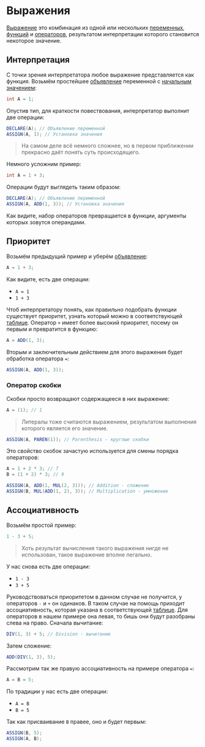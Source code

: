 <show-structure for="chapter,procedure" depth="3"/>

# Выражения

<a href="https://www.angelcode.com/angelscript/sdk/docs/manual/doc_expressions.html"/>

[Выражение](https://w.wiki/9kCz) это комбинация из одной или
нескольких [переменных](var.md), [функций](fun.md) и [операторов](operator.md), результатом интерпретации
которого становится некоторое значение.

## Интерпретация

С точки зрения интерпретатора любое выражение представляется как функция. Возьмём
простейшее [объявление](var.md#declaration) переменной с [начальным значением](var.md#init):

```C#
int A = 1;
```

Опустив тип, для краткости повествования, интерпретатор выполнит две операции:

```C#
DECLARE(A); // Объявление переменной
ASSIGN(A, 1); // Установка значения
```

> На самом деле всё немного сложнее, но в первом приближении прекрасно даёт понять суть происходящего.

Немного усложним пример:

```C#
int A = 1 + 3;
```

Операции будут выглядеть таким образом:

```C#
DECLARE(A); // Объявление переменной
ASSIGN(A, ADD(1, 3)); // Установка значения
```

Как видите, набор операторов превращается в функции, аргументы которых зовутся операндами.

## Приоритет

Возьмём предыдущий пример и уберём [объявление](var.md#declaration):

```C#
A = 1 + 3;
```

Как видите, есть две операции:
- `A = 1`
- `1 + 3`

Чтоб интерпретатору понять, как правильно подобрать функции существует приоритет, узнать который можно в
соответствующей [таблице](operator.md). Оператор `+` имеет более высокий приоритет, посему он первым и превратится в
функцию:

```C#
A = ADD(1, 3);
```

Вторым и заключительным действием для этого выражения будет обработка оператора `=`:

```C#
ASSIGN(A, ADD(1, 3));
```

### Оператор скобки

Скобки просто возвращают содержащееся в них выражение:

```C#
A = (1); // 1
```
> Литералы тоже считаются выражением, результатом выполнения которого является его значение.

```C#
ASSIGN(A, PAREN(1)); // Parenthesis - круглые скобки
```

Это свойство скобок зачастую используется для смены порядка операторов:

```C#
A = 1 + 2 * 3; // 7
B = (1 + 2) * 3; // 9
```

```C#
ASSIGN(A, ADD(1, MUL(2, 3))); // Addition - сложение
ASSIGN(B, MUL(ADD(1, 2), 3)); // Multiplication - умножение
```

## Ассоциативность

Возьмём простой пример:

```C#
1 - 3 + 5;
```

> Хоть результат вычисления такого выражения нигде не использован, такое выражение вполне легально.

У нас снова есть две операции:

- `1 - 3`
- `3 + 5`

Руководствоваться приоритетом в данном случае не получится, у операторов `-` и `+` он одинаков. В таком случае на помощь
приходит ассоциативность, которая указана в соответствующей [таблице](operator.md). Для операторов в нашем примере она
левая, то бишь они будут разобраны слева на право. Сначала вычитание:

```C#
DIV(1, 3) + 5; // Division - вычитание
```

Затем сложение:

```C#
ADD(DIV(1, 3), 5);
```

Рассмотрим так же правую ассоциативность на примере оператора `=`:

```C#
A = B = 5;
```

По традиции у нас есть две операции:

- `A = B`
- `B = 5`

Так как присваивание `B` правее, оно и будет первым:

```C#
ASSIGN(B, 5);
ASSIGN(A, B);
```